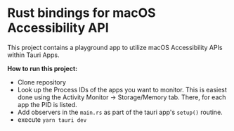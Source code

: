 # Rust bindings for macOS Accessibility API

This project contains a playground app to utilize macOS Accessibility APIs within Tauri Apps.

**How to run this project:**
* Clone repository
* Look up the Process IDs of the apps you want to monitor. This is easiest done using the Activity Monitor -> Storage/Memory tab. There, for each app the PID is listed.
* Add observers in the `main.rs` as part of the tauri app's `setup()` routine.
* execute `yarn tauri dev`
